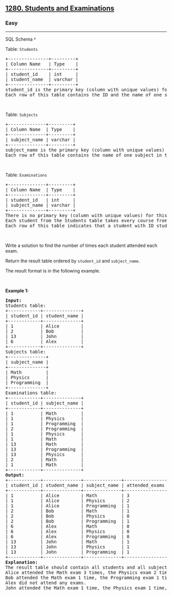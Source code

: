 <h2><a href="https://leetcode.com/problems/students-and-examinations/">1280. Students and Examinations</a></h2><h3>Easy</h3><hr><div class="sql-schema-wrapper__3VBi"><a class="sql-schema-link__3cEg">SQL Schema<svg viewBox="0 0 24 24" width="1em" height="1em" class="icon__1Md2"><path fill-rule="evenodd" d="M10 6L8.59 7.41 13.17 12l-4.58 4.59L10 18l6-6z"></path></svg></a></div><div><p>Table: <code>Students</code></p>

<pre>+---------------+---------+
| Column Name   | Type    |
+---------------+---------+
| student_id    | int     |
| student_name  | varchar |
+---------------+---------+
student_id is the primary key (column with unique values) for this table.
Each row of this table contains the ID and the name of one student in the school.
</pre>

<p>&nbsp;</p>

<p>Table: <code>Subjects</code></p>

<pre>+--------------+---------+
| Column Name  | Type    |
+--------------+---------+
| subject_name | varchar |
+--------------+---------+
subject_name is the primary key (column with unique values) for this table.
Each row of this table contains the name of one subject in the school.
</pre>

<p>&nbsp;</p>

<p>Table: <code>Examinations</code></p>

<pre>+--------------+---------+
| Column Name  | Type    |
+--------------+---------+
| student_id   | int     |
| subject_name | varchar |
+--------------+---------+
There is no primary key (column with unique values) for this table. It may contain duplicates.
Each student from the Students table takes every course from the Subjects table.
Each row of this table indicates that a student with ID student_id attended the exam of subject_name.
</pre>

<p>&nbsp;</p>

<p>Write a solution to find the number of times each student attended each exam.</p>

<p>Return the result table ordered by <code>student_id</code> and <code>subject_name</code>.</p>

<p>The result format is in the following example.</p>

<p>&nbsp;</p>
<p><strong class="example">Example 1:</strong></p>

<pre><strong>Input:</strong> 
Students table:
+------------+--------------+
| student_id | student_name |
+------------+--------------+
| 1          | Alice        |
| 2          | Bob          |
| 13         | John         |
| 6          | Alex         |
+------------+--------------+
Subjects table:
+--------------+
| subject_name |
+--------------+
| Math         |
| Physics      |
| Programming  |
+--------------+
Examinations table:
+------------+--------------+
| student_id | subject_name |
+------------+--------------+
| 1          | Math         |
| 1          | Physics      |
| 1          | Programming  |
| 2          | Programming  |
| 1          | Physics      |
| 1          | Math         |
| 13         | Math         |
| 13         | Programming  |
| 13         | Physics      |
| 2          | Math         |
| 1          | Math         |
+------------+--------------+
<strong>Output:</strong> 
+------------+--------------+--------------+----------------+
| student_id | student_name | subject_name | attended_exams |
+------------+--------------+--------------+----------------+
| 1          | Alice        | Math         | 3              |
| 1          | Alice        | Physics      | 2              |
| 1          | Alice        | Programming  | 1              |
| 2          | Bob          | Math         | 1              |
| 2          | Bob          | Physics      | 0              |
| 2          | Bob          | Programming  | 1              |
| 6          | Alex         | Math         | 0              |
| 6          | Alex         | Physics      | 0              |
| 6          | Alex         | Programming  | 0              |
| 13         | John         | Math         | 1              |
| 13         | John         | Physics      | 1              |
| 13         | John         | Programming  | 1              |
+------------+--------------+--------------+----------------+
<strong>Explanation:</strong> 
The result table should contain all students and all subjects.
Alice attended the Math exam 3 times, the Physics exam 2 times, and the Programming exam 1 time.
Bob attended the Math exam 1 time, the Programming exam 1 time, and did not attend the Physics exam.
Alex did not attend any exams.
John attended the Math exam 1 time, the Physics exam 1 time, and the Programming exam 1 time.
</pre>
</div>